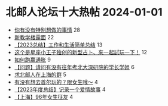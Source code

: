 # 北邮人论坛十大热帖 2024-01-01

- [你有没有特别想做的事情](https://bbs.byr.cn/article/Talking/6408578) 28
- [新教学楼露面](https://bbs.byr.cn/article/Picture/3356608) 22
- [【2023总结】工作和生活简单总结](https://bbs.byr.cn/article/WorkLife/1208674) 13
- [这个是星座小王子独创的新型占卜、來一起試玩一下！](https://bbs.byr.cn/article/Constellations/465260) 12
- [如何跑赢通胀](https://bbs.byr.cn/article/Financial/83641) 9
- [【问题】请问有没有往年考北大深研院的学长学姐](https://bbs.byr.cn/article/AimGraduate/1227760) 6
- [求北邮人在上海的群](https://bbs.byr.cn/article/BYRatSH/8276) 5
- [有没有想去首尔玩的？限女生哦～](https://bbs.byr.cn/article/Travel/147159) 4
- [【2023年度总结】记录一个爱情故事](https://bbs.byr.cn/article/Feeling/3204827) 4
- [【上海】96年女生征友](https://bbs.byr.cn/article/Friends/2049019) 4


